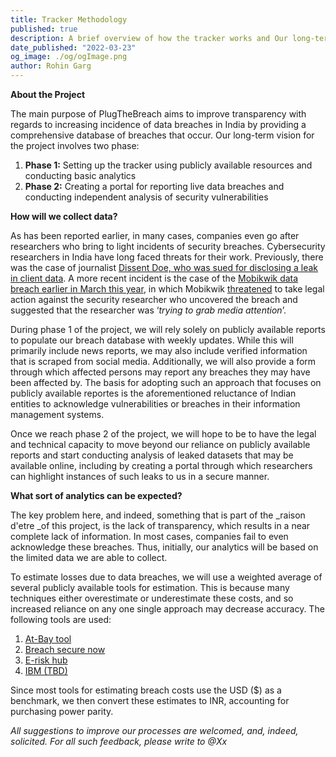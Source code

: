 ```yaml
---
title: Tracker Methodology
published: true
description: A brief overview of how the tracker works and Our long-term vision for this project
date_published: "2022-03-23"
og_image: ./og/ogImage.png
author: Rohin Garg
---
```


**About the Project**

The main purpose of PlugTheBreach aims to improve transparency with regards to increasing incidence of data breaches in India by providing a comprehensive database of breaches that occur. Our long-term vision for the project involves two phase:

1. **Phase 1:** Setting up the tracker using publicly available resources and conducting basic analytics
2. **Phase 2:** Creating a portal for reporting live data breaches and conducting independent analysis of security vulnerabilities

**How will we collect data?**

As has been reported earlier, in many cases, companies even go after researchers who bring to light incidents of security breaches. Cybersecurity researchers in India have long faced threats for their work. Previously, there was the case of journalist [Dissent Doe, who was sued for disclosing a leak in client data](https://internetfreedom.in/security-researchers-need-legislative-protection-from-vexatious-lawsuits/). A more recent incident is the case of the [Mobikwik data breach earlier in March this year](https://internetfreedom.in/mobikwik-data-breach/), in which Mobikwik [threatened](https://twitter.com/MobiKwik/status/1367489330902675463) to take legal action against the security researcher who uncovered the breach and suggested that the researcher was ‘_trying to grab media attention_’.

During phase 1 of the project, we will rely solely on publicly available reports to populate our breach database with weekly updates. While this will primarily include news reports, we may also include verified information that is scraped from social media. Additionally, we will also provide a form through which affected persons may report any breaches they may have been affected by. The basis for adopting such an approach that focuses on publicly available reportes is the aforementioned reluctance of Indian entities to acknowledge vulnerabilities or breaches in their information management systems.

Once we reach phase 2 of the project, we will hope to be to have the legal and technical capacity to move beyond our reliance on publicly available reports and start conducting analysis of leaked datasets that may be available online, including by creating a portal through which researchers can highlight instances of such leaks to us in a secure manner.

**What sort of analytics can be expected?**

The key problem here, and indeed, something that is part of the \_raison d'etre \_of this project, is the lack of transparency, which results in a near complete lack of information. In most cases, companies fail to even acknowledge these breaches. Thus, initially, our analytics will be based on the limited data we are able to collect.

To estimate losses due to data breaches, we will use a weighted average of several publicly available tools for estimation. This is because many techniques either overestimate or underestimate these costs, and so increased reliance on any one single approach may decrease accuracy. The following tools are used:

1. [At-Bay tool](https://keeprisk.at-bay.com/svc/data_breach_calculator)
2. [Breach secure now](https://www.breachsecurenow.com/breach-cost-calculator/#calculator)
3. [E-risk hub](https://eriskhub.com/mini-calc-usli)
4. [IBM (TBD)](https://www.ibm.com/downloads/cas/OJDVQGRY)

Since most tools for estimating breach costs use the USD ($) as a benchmark, we then convert these estimates to INR, accounting for purchasing power parity.

_All suggestions to improve our processes are welcomed, and, indeed, solicited. For all such feedback, please write to @Xx_
